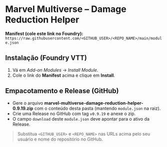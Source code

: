 # Marvel Multiverse – Damage Reduction Helper

**Manifest (cole este link no Foundry):**  
`https://raw.githubusercontent.com/<GITHUB_USER>/<REPO_NAME>/main/module.json`

## Instalação (Foundry VTT)
1. Vá em *Add-on Modules* → *Install Module*.  
2. Cole o link do **Manifest** acima e clique em **Install**.

## Empacotamento e Release (GitHub)
- Gere o arquivo **marvel-multiverse-damage-reduction-helper-0.9.19.zip** com o conteúdo desta pasta (mantendo `module.json` na raiz).
- Crie uma Release no GitHub com tag `v0.9.19` e anexe o zip.
- O campo `download` deste `module.json` deve apontar para o ativo da Release.

> Substitua `<GITHUB_USER>` e `<REPO_NAME>` nas URLs acima pelo seu usuário e nome do repositório no GitHub.
